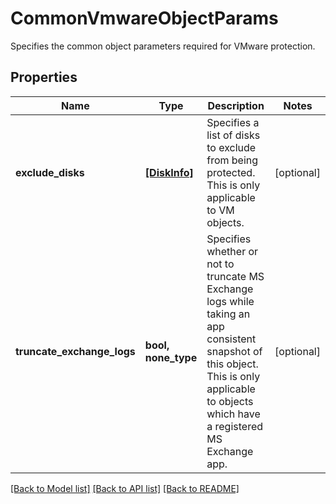# CommonVmwareObjectParams

Specifies the common object parameters required for VMware protection.

## Properties
Name | Type | Description | Notes
------------ | ------------- | ------------- | -------------
**exclude_disks** | [**[DiskInfo]**](DiskInfo.md) | Specifies a list of disks to exclude from being protected. This is only applicable to VM objects. | [optional] 
**truncate_exchange_logs** | **bool, none_type** | Specifies whether or not to truncate MS Exchange logs while taking an app consistent snapshot of this object. This is only applicable to objects which have a registered MS Exchange app. | [optional] 

[[Back to Model list]](../README.md#documentation-for-models) [[Back to API list]](../README.md#documentation-for-api-endpoints) [[Back to README]](../README.md)


